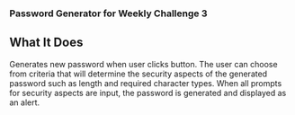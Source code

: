 ### Password Generator for Weekly Challenge 3

## What It Does 

Generates new password when user clicks button. The user can choose from criteria that will determine 
the security aspects of the generated password such as length and required character types. When all prompts for 
security aspects are input, the password is generated and displayed as an alert. 
